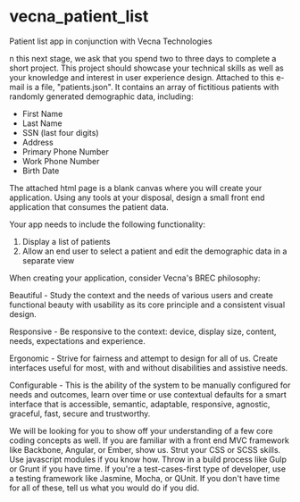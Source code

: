# vecna_patient_list
Patient list app in conjunction with Vecna Technologies

n this next stage, we ask that you spend two to three days to complete a short project. This project should showcase your technical skills as well as your knowledge and interest in user experience design. Attached to this e-mail is a file, "patients.json". It contains an array of fictitious patients with randomly generated demographic data, including: 

- First Name 
- Last Name 
- SSN (last four digits) 
- Address 
- Primary Phone Number 
- Work Phone Number 
- Birth Date 

The attached html page is a blank canvas where you will create your application. Using any tools at your disposal, design a small front end application that consumes the patient data. 

Your app needs to include the following functionality: 

1) Display a list of patients 
2) Allow an end user to select a patient and edit the demographic data in a separate view 

When creating your application, consider Vecna's BREC philosophy: 

Beautiful - Study the context and the needs of various users and create functional beauty with usability as its core principle and a consistent visual design. 

Responsive - Be responsive to the context: device, display size, content, needs, expectations and experience. 

Ergonomic - Strive for fairness and attempt to design for all of us. Create interfaces useful for most, with and without disabilities and assistive needs. 

Configurable - This is the ability of the system to be manually configured for needs and outcomes, learn over time or use contextual defaults for a smart interface that is accessible, semantic, adaptable, responsive, agnostic, graceful, fast, secure and trustworthy. 

We will be looking for you to show off your understanding of a few core coding concepts as well. If you are familiar with a front end MVC framework like Backbone, Angular, or Ember, show us. Strut your CSS or SCSS skills. Use javascript modules if you know how. Throw in a build process like Gulp or Grunt if you have time. If you're a test-cases-first type of developer, use a testing framework like Jasmine, Mocha, or QUnit. If you don't have time for all of these, tell us what you would do if you did. 

